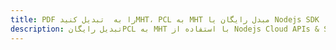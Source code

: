 ---title: PDF را به  تبدیل کنیدMHT، PCL به MHT مبدل رایگان یا Nodejs SDKdescription: تبدیل رایگانPCL به MHT با استفاده از Nodejs Cloud APIs & SDK همچنین اسناد PDF را در Cloud ایجاد، ویرایش و رندر کنید.---